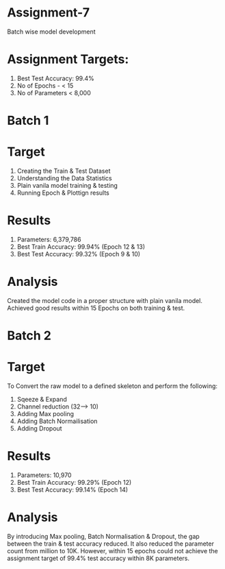 # Assignment-7
Batch wise model development
# Assignment Targets:
  1. Best Test Accuracy: 99.4%
  2. No of Epochs - < 15
  3. No of Parameters < 8,000

# Batch 1 
# Target
  1. Creating the Train & Test Dataset
  2. Understanding the Data Statistics
  3. Plain vanila model training & testing
  4. Running Epoch & Plottign results

# Results
  1. Parameters: 6,379,786
  2. Best Train Accuracy: 99.94% (Epoch 12 & 13)
  3. Best Test Accuracy: 99.32% (Epoch 9 & 10)

 # Analysis
 Created the model code in a proper structure with plain vanila model. Achieved good results within 15 Epochs on both training & test.

# Batch 2 
# Target
  To Convert the raw model to a defined skeleton and perform the following:
  1. Sqeeze & Expand
  2. Channel reduction (32--> 10)
  3. Adding Max pooling
  4. Adding Batch Normailisation
  5. Adding Dropout

# Results
  1. Parameters: 10,970
  2. Best Train Accuracy: 99.29% (Epoch 12)
  3. Best Test Accuracy: 99.14% (Epoch 14)

 # Analysis
 By introducing Max pooling, Batch Normalisation & Dropout, the gap between the train & test accuracy reduced. It also reduced the parameter count from million to 10K.
 However, within 15 epochs could not achieve the assignment target of 99.4% test accuracy within 8K parameters.
